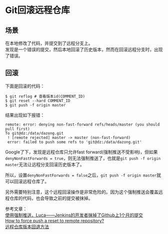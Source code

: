 Git回滚远程仓库
===============

场景
-----
在本地修改了代码，并提交到了远程分支上。  
发现是一个错误的提交，然后本地回滚了历史版本，然而在回滚远程分支时，出现了错误。  

回滚
----
下面是回滚的代码：
```
$ git reflog # 查看版本id(COMMENT_ID)
$ git reset --hard COMMENT_ID
$ git push -f origin master
```

结果出现如下报错：
```
remote: error: denying non-fast-forward refs/heads/master (you should pull first)
To git@dz:/data/dazong.git
 ! [remote rejected] master -> master (non-fast-forward)
 error: failed to push some refs to 'git@dz:/data/dazong.git'
```

Google了下，发现是远程仓库只允许fast forward(强制推送不受影响)，但如果`denyNonFastForwards = true`，则无法强制推送了，也就是`git push -f origin master`无法让远程分支回滚历史版本了。  

所以，设置`denyNonFastForwards = false`之后，`git push -f origin master`就可以回滚远程仓库了。

另外需要特别注意，这个远程回滚操作是非常危险的。因为这个强制推送会覆盖远程仓库的代码，也会导致之前的提交被抹掉。

参考文章：  
[使用强制推送，Luca——Jenkins的开发者抹掉了Github上1个月的提交](http://www.infoq.com/cn/news/2013/12/use-the-force)  
[How to force push a reset to remote repository?](http://stackoverflow.com/questions/10544139/how-to-force-push-a-reset-to-remote-repository)  
[远程仓库版本回退方法](http://blog.csdn.net/fuchaosz/article/details/52170105)  

